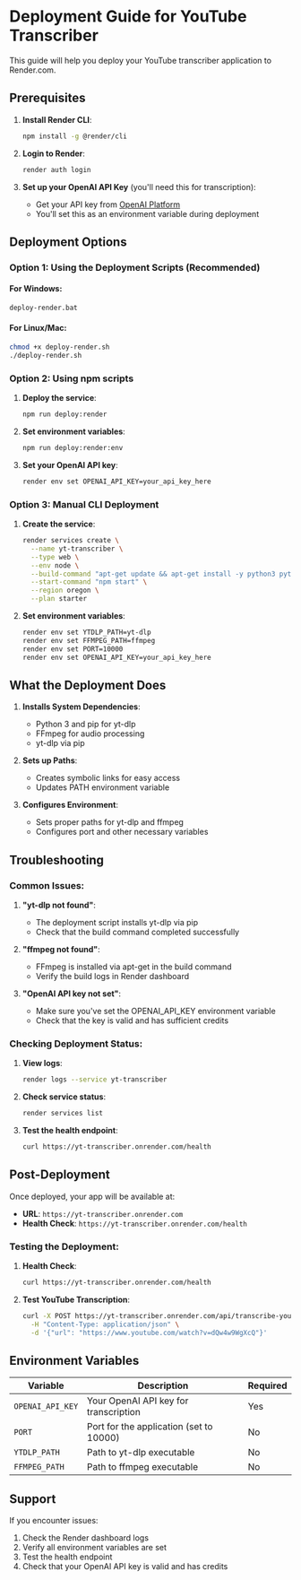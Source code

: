 # Deployment Guide for YouTube Transcriber

This guide will help you deploy your YouTube transcriber application to Render.com.

## Prerequisites

1. **Install Render CLI**:
   ```bash
   npm install -g @render/cli
   ```

2. **Login to Render**:
   ```bash
   render auth login
   ```

3. **Set up your OpenAI API Key** (you'll need this for transcription):
   - Get your API key from [OpenAI Platform](https://platform.openai.com/api-keys)
   - You'll set this as an environment variable during deployment

## Deployment Options

### Option 1: Using the Deployment Scripts (Recommended)

#### For Windows:
```bash
deploy-render.bat
```

#### For Linux/Mac:
```bash
chmod +x deploy-render.sh
./deploy-render.sh
```

### Option 2: Using npm scripts

1. **Deploy the service**:
   ```bash
   npm run deploy:render
   ```

2. **Set environment variables**:
   ```bash
   npm run deploy:render:env
   ```

3. **Set your OpenAI API key**:
   ```bash
   render env set OPENAI_API_KEY=your_api_key_here
   ```

### Option 3: Manual CLI Deployment

1. **Create the service**:
   ```bash
   render services create \
     --name yt-transcriber \
     --type web \
     --env node \
     --build-command "apt-get update && apt-get install -y python3 python3-pip ffmpeg && python3 -m pip install --user yt-dlp && echo 'export PATH=\"/root/.local/bin:\$PATH\"' >> ~/.bashrc && ln -sf /root/.local/bin/yt-dlp /usr/local/bin/yt-dlp && npm install" \
     --start-command "npm start" \
     --region oregon \
     --plan starter
   ```

2. **Set environment variables**:
   ```bash
   render env set YTDLP_PATH=yt-dlp
   render env set FFMPEG_PATH=ffmpeg
   render env set PORT=10000
   render env set OPENAI_API_KEY=your_api_key_here
   ```

## What the Deployment Does

1. **Installs System Dependencies**:
   - Python 3 and pip for yt-dlp
   - FFmpeg for audio processing
   - yt-dlp via pip

2. **Sets up Paths**:
   - Creates symbolic links for easy access
   - Updates PATH environment variable

3. **Configures Environment**:
   - Sets proper paths for yt-dlp and ffmpeg
   - Configures port and other necessary variables

## Troubleshooting

### Common Issues:

1. **"yt-dlp not found"**:
   - The deployment script installs yt-dlp via pip
   - Check that the build command completed successfully

2. **"ffmpeg not found"**:
   - FFmpeg is installed via apt-get in the build command
   - Verify the build logs in Render dashboard

3. **"OpenAI API key not set"**:
   - Make sure you've set the OPENAI_API_KEY environment variable
   - Check that the key is valid and has sufficient credits

### Checking Deployment Status:

1. **View logs**:
   ```bash
   render logs --service yt-transcriber
   ```

2. **Check service status**:
   ```bash
   render services list
   ```

3. **Test the health endpoint**:
   ```bash
   curl https://yt-transcriber.onrender.com/health
   ```

## Post-Deployment

Once deployed, your app will be available at:
- **URL**: `https://yt-transcriber.onrender.com`
- **Health Check**: `https://yt-transcriber.onrender.com/health`

### Testing the Deployment:

1. **Health Check**:
   ```bash
   curl https://yt-transcriber.onrender.com/health
   ```

2. **Test YouTube Transcription**:
   ```bash
   curl -X POST https://yt-transcriber.onrender.com/api/transcribe-youtube \
     -H "Content-Type: application/json" \
     -d '{"url": "https://www.youtube.com/watch?v=dQw4w9WgXcQ"}'
   ```

## Environment Variables

| Variable | Description | Required |
|----------|-------------|----------|
| `OPENAI_API_KEY` | Your OpenAI API key for transcription | Yes |
| `PORT` | Port for the application (set to 10000) | No |
| `YTDLP_PATH` | Path to yt-dlp executable | No |
| `FFMPEG_PATH` | Path to ffmpeg executable | No |

## Support

If you encounter issues:
1. Check the Render dashboard logs
2. Verify all environment variables are set
3. Test the health endpoint
4. Check that your OpenAI API key is valid and has credits
